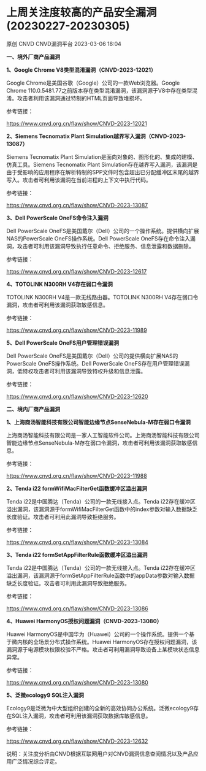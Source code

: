 #  上周关注度较高的产品安全漏洞(20230227-20230305)   
原创 CNVD  CNVD漏洞平台   2023-03-06 18:04  
  
**一、境外厂商产品漏洞**  
  
**1、Google
Chrome V8类型混淆漏洞（CNVD-2023-12021）**  
  
Google Chrome是美国谷歌（Google）公司的一款Web浏览器。Google Chrome
110.0.5481.77之前版本存在类型混淆漏洞，该漏洞源于V8中存在类型混淆。攻击者利用该漏洞通过特制的HTML页面导致堆损坏。  
  
参考链接：  
  
https://www.cnvd.org.cn/flaw/show/CNVD-2023-12021  
  
**2、Siemens Tecnomatix Plant Simulation越界写入漏洞（CNVD-2023-13087）**  
  
Siemens Tecnomatix Plant Simulation是面向对象的、图形化的、集成的建模、仿真工具。Siemens Tecnomatix Plant
Simulation存在越界写入漏洞，该漏洞是由于受影响的应用程序在解析特制的SPP文件时包含超出已分配缓冲区末尾的越界写入。攻击者可利用该漏洞在当前进程的上下文中执行代码。  
  
参考链接：  
  
https://www.cnvd.org.cn/flaw/show/CNVD-2023-13087  
  
**3、Dell PowerScale OneFS命令注入漏洞**  
  
  
Dell PowerScale OneFS是美国戴尔（Dell）公司的一个操作系统。提供横向扩展NAS的PowerScale OneFS操作系统。Dell PowerScale OneFS存在命令注入漏洞，攻击者可利用该漏洞导致执行任意命令、拒绝服务、信息泄露和数据删除。  
  
参考链接：  
  
https://www.cnvd.org.cn/flaw/show/CNVD-2023-12617  
  
**4、TOTOLINK N300RH V4存在弱口令漏洞**  
  
  
TOTOLINK N300RH V4是一款无线路由器。TOTOLINK N300RH V4存在弱口令漏洞，攻击者可利用该漏洞获取敏感信息。  
  
参考链接：  
  
https://www.cnvd.org.cn/flaw/show/CNVD-2023-11989  
  
**5、Dell PowerScale OneFS用户管理错误漏洞**  
  
  
Dell PowerScale OneFS是美国戴尔（Dell）公司的提供横向扩展NAS的PowerScale OneFS操作系统。Dell PowerScale OneFS存在用户管理错误漏洞，低特权攻击者可利用该漏洞导致特权升级和信息泄露。  
  
参考链接：  
  
https://www.cnvd.org.cn/flaw/show/CNVD-2023-12620  
  
  
**二、境内厂商产品漏洞**  
  
  
**1、上海商汤智能科技有限公司智能边缘节点SenseNebula-M存在弱口令漏洞**  
  
上海商汤智能科技有限公司是一家人工智能软件公司。上海商汤智能科技有限公司智能边缘节点SenseNebula-M存在弱口令漏洞，攻击者可利用该漏洞获取敏感信息。  
  
参考链接：  
  
https://www.cnvd.org.cn/flaw/show/CNVD-2023-11988  
  
**2、Tenda i22 formWifiMacFilterGet函数缓冲区溢出漏洞**  
  
Tenda i22是中国腾达（Tenda）公司的一款无线接入点。Tenda i22存在缓冲区溢出漏洞，该漏洞源于formWifiMacFilterGet函数中的index参数对输入数据缺乏长度验证。攻击者可利用此漏洞导致拒绝服务。  
  
参考链接：  
  
https://www.cnvd.org.cn/flaw/show/CNVD-2023-13084  
  
**3、Tenda i22 formSetAppFilterRule函数缓冲区溢出漏洞**  
  
Tenda i22是中国腾达（Tenda）公司的一款无线接入点。Tenda i22存在缓冲区溢出漏洞，该漏洞源于formSetAppFilterRule函数中的appData参数对输入数据缺乏长度验证。攻击者可利用此漏洞导致拒绝服务。  
  
参考链接：  
  
https://www.cnvd.org.cn/flaw/show/CNVD-2023-13086  
  
**4、Huawei HarmonyOS授权问题漏洞（CNVD-2023-13080）**  
  
Huawei HarmonyOS是中国华为（Huawei）公司的一个操作系统。提供一个基于微内核的全场景分布式操作系统。Huawei HarmonyOS存在授权问题漏洞，该漏洞源于电源模块权限校验不严格。攻击者可利用漏洞导致设备上某模块状态信息异常。  
  
参考链接：  
  
https://www.cnvd.org.cn/flaw/show/CNVD-2023-13080  
  
**5、泛微ecology9 SQL注入漏洞**  
  
Ecology9是泛微为中大型组织创建的全新的高效协同办公系统。泛微ecology9存在SQL注入漏洞，攻击者可利用该漏洞获取数据库敏感信息。  
  
参考链接：  
  
https://www.cnvd.org.cn/flaw/show/CNVD-2023-12632  
  
  
说明：关注度分析由CNVD根据互联网用户对CNVD漏洞信息查阅情况以及产品应用广泛情况综合评定。  
  
  
